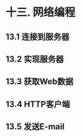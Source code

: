 # 十三. 网络编程

## 13.1 连接到服务器



## 13.2 实现服务器



## 13.3 获取Web数据



## 13.4 HTTP客户端



## 13.5 发送E-mail